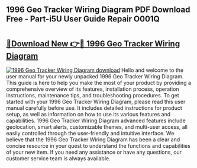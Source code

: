 ## 1996 Geo Tracker Wiring Diagram PDF Download Free - Part-i5U User Guide Repair O001Q

# <h2><a href="http://dfs5ufz.blite.top/?on=1996+Geo+Tracker+Wiring+Diagram">🔗Download New 👉🔴 1996 Geo Tracker Wiring Diagram</a></h2>

[![1996 Geo Tracker Wiring Diagram download](https://i.imgur.com/lujVjoI.png)](http://dfs5ufz.blite.top/?on=1996+Geo+Tracker+Wiring+Diagram)
Hello and welcome to the user manual for your newly unpacked 1996 Geo Tracker Wiring Diagram. This guide is here to help you make the most of your product by providing a comprehensive overview of its features, installation process, operation instructions, maintenance tips, and troubleshooting procedures. To get started with your 1996 Geo Tracker Wiring Diagram, please read this user manual carefully before use. It includes detailed instructions for product setup, as well as information on how to use its various features and capabilities. 1996 Geo Tracker Wiring Diagram advanced features include geolocation, smart alerts, customizable themes, and multi-user access, all easily controlled through the user-friendly and intuitive interface. We believe that the 1996 Geo Tracker Wiring Diagram has been a clear and concise resource in your quest to understand the functions and capabilities of your new item. If you need any assistance or have any questions, our customer service team is always available.
